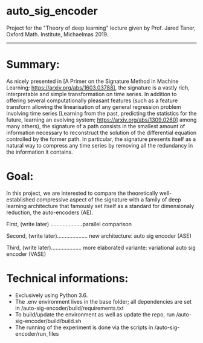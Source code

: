 # auto_sig_encoder
Project for the "Theory of deep learning" lecture given by Prof. Jared Taner, Oxford Math. Institute, Michaelmas 2019.

-----------------------------------
# Summary:
As nicely presented in [A Primer on the Signature Method in Machine Learning; https://arxiv.org/abs/1603.03788], the signature is a vastly rich, interpretable and simple transformation on time series. In addition to offering several computationally pleasant features (such as a feature transform allowing the linearisation of any general regression problem involving time series [Learning from the past, predicting the statistics for the future, learning an evolving system; https://arxiv.org/abs/1309.0260] among many others), the signature of a path consists in the smallest amount of information necessary to reconstruct the solution of the differential equation controlled by the former path. In particular, the signature presents itself as a natural way to compress any time series by removing all the redundancy in the information it contains.

# Goal:
In this project, we are interested to compare the theoretically well-established compressive aspect of the signature with a family of deep learning architecture that famously set itself as a standard for dimensionaly reduction, the auto-encoders (AE).

First, (write later) .....................parallel comparison

Second, (write later).................... new architecture: auto sig encoder (ASE)

Third, (write later).................... more elaborated variante: variational auto sig encoder (VASE)


# Technical informations:
- Exclusively using Python 3.6.
- The .env environment lives in the base folder; all dependencies are set in /auto-sig-encoder/build/requirements.txt
- To build/update the environment as well as update the repo, run /auto-sig-encoder/build/build.sh
- The running of the experiment is done via the scripts in /auto-sig-encoder/run_files
